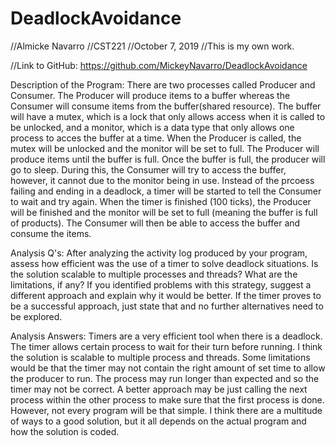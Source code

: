 # DeadlockAvoidance 

//Almicke Navarro 
//CST221 
//October 7, 2019 
//This is my own work. 

//Link to GitHub: https://github.com/MickeyNavarro/DeadlockAvoidance

Description of the Program: There are two processes called Producer and Consumer. The Producer will produce items  to a buffer whereas the Consumer will consume items from the buffer(shared resource). The buffer will have a mutex, which is a lock that only allows access when it is called to be unlocked, and a monitor, which is a data type that only allows one process to acces the buffer at a time. When the Producer is called, the mutex will be unlocked and the monitor will be set to full. The Producer will produce items until the buffer is full. Once the buffer is full, the producer will go to sleep. During this, the Consumer will try to access the buffer, however, it cannot due to the monitor being in use. Instead of the prcoess failing and ending in a deadlock, a timer will be started to tell the Consumer to wait and try again. When the timer is finished (100 ticks), the Producer will be finished and the monitor will be set to full (meaning the buffer is full of products). The Consumer will then be able to access the buffer and consume the items.

Analysis Q's: After analyzing the activity log produced by your program, assess how efficient was the use of a timer to solve deadlock situations. Is the solution scalable to multiple processes and threads? What are the limitations, if any? If you identified problems with this strategy, suggest a different approach and explain why it would be better. If the timer proves to be a successful approach, just state that and no further alternatives need to be explored.

Analysis Answers: Timers are a very efficient tool when there is a deadlock. The timer allows certain process to wait for their turn before running. I think the solution is scalable to multiple process and threads. Some limitations would be that the timer may not contain the right amount of set time to allow the producer to run. The process may run longer than expected and so the timer may not be correct. A better approach may be just calling the next process within the other process to make sure that the first process is done. However, not every program will be that simple. I think there are a multitude of ways to a good solution, but it all depends on the actual program and how the solution is coded. 
